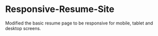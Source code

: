 # Responsive-Resume-Site

Modified the basic resume page to be responsive for mobile, tablet and desktop screens.
